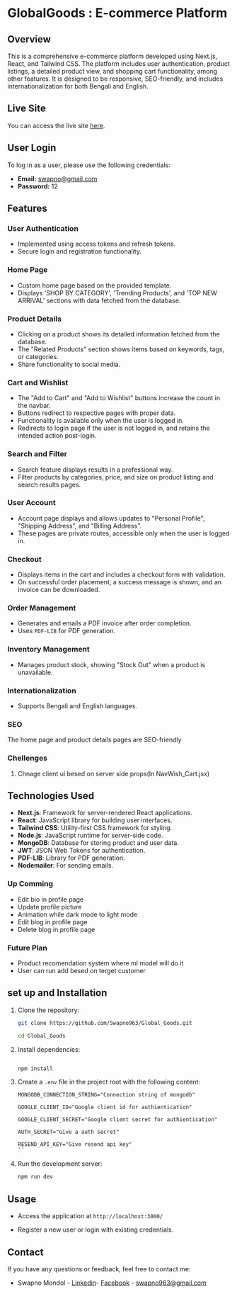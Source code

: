 # GlobalGoods : E-commerce Platform

## Overview

This is a comprehensive e-commerce platform developed using Next.js, React, and Tailwind CSS. The platform includes user authentication, product listings, a detailed product view, and shopping cart functionality, among other features. It is designed to be responsive, SEO-friendly, and includes internationalization for both Bengali and English.

## Live Site

You can access the live site [here](https://global-goods-beryl.vercel.app/en).

## User Login

To log in as a user, please use the following credentials:

- **Email:** swapno@gmail.com
- **Password:** 12

## Features

### User Authentication

- Implemented using access tokens and refresh tokens.
- Secure login and registration functionality.

### Home Page

- Custom home page based on the provided template.
- Displays 'SHOP BY CATEGORY', 'Trending Products', and 'TOP NEW ARRIVAL' sections with data fetched from the database.

### Product Details

- Clicking on a product shows its detailed information fetched from the database.
- The "Related Products" section shows items based on keywords, tags, or categories.
- Share functionality to social media.

### Cart and Wishlist

- The "Add to Cart" and "Add to Wishlist" buttons increase the count in the navbar.
- Buttons redirect to respective pages with proper data.
- Functionality is available only when the user is logged in.
- Redirects to login page if the user is not logged in, and retains the intended action post-login.

### Search and Filter

- Search feature displays results in a professional way.
- Filter products by categories, price, and size on product listing and search results pages.

### User Account

- Account page displays and allows updates to "Personal Profile", "Shipping Address", and "Billing Address".
- These pages are private routes, accessible only when the user is logged in.

### Checkout

- Displays items in the cart and includes a checkout form with validation.
- On successful order placement, a success message is shown, and an invoice can be downloaded.

### Order Management

- Generates and emails a PDF invoice after order completion.
- Uses `PDF-LIB` for PDF generation.

### Inventory Management

- Manages product stock, showing "Stock Out" when a product is unavailable.

### Internationalization

- Supports Bengali and English languages.

### SEO

The home page and product details pages are SEO-friendly

### Chellenges

1. Chnage client ui besed on server side props(In NavWish_Cart.jsx)

## Technologies Used

- **Next.js**: Framework for server-rendered React applications.
- **React**: JavaScript library for building user interfaces.
- **Tailwind CSS**: Utility-first CSS framework for styling.
- **Node.js**: JavaScript runtime for server-side code.
- **MongoDB**: Database for storing product and user data.
- **JWT**: JSON Web Tokens for authentication.
- **PDF-LIB**: Library for PDF generation.
- **Nodemailer**: For sending emails.

### Up Comming

- Edit bio in profile page
- Update profile picture
- Animation while dark mode to light mode
- Edit blog in profile page
- Delete blog in profile page

### Future Plan

- Product recomendation system where ml model will do it
- User can run add besed on terget customer

## set up and Installation

1. Clone the repository:

   ```sh
   git clone https://github.com/Swapno963/Global_Goods.git

   cd Global_Goods
   ```

2. Install dependencies:

   ```sh

   npm install
   ```

3. Create a `.env` file in the project root with the following content:

   ```env
   MONGODB_CONNECTION_STRING="Connection string of mongodb"

   GOOGLE_CLIENT_ID="Google client id for authientication"

   GOOGLE_CLIENT_SECRET="Google client secret for authientication"

   AUTH_SECRET="Give a auth secret"

   RESEND_API_KEY="Give resend api key"
   ``

   ```

4. Run the development server:
   ```sh
   npm run dev
   ```

## Usage

- Access the application at `http://localhost:3000/`

- Register a new user or login with existing credentials.

## Contact

If you have any questions or feedback, feel free to contact me:

- Swapno Mondol - [Linkedin](https://www.linkedin.com/in/swapno-mondol/)- [Facebook](https://www.facebook.com/profile.php?id=100090206887787) - swapno963@gmail.com
